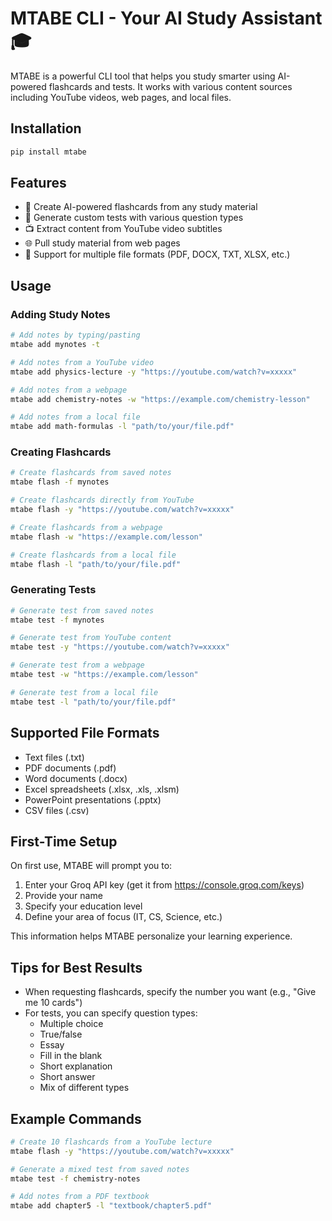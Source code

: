 
# MTABE CLI - Your AI Study Assistant 🎓

MTABE is a powerful CLI tool that helps you study smarter using AI-powered flashcards and tests. It works with various content sources including YouTube videos, web pages, and local files.

## Installation

```bash
pip install mtabe
```

## Features

- 📝 Create AI-powered flashcards from any study material
- 📝 Generate custom tests with various question types
- 📺 Extract content from YouTube video subtitles
- 🌐 Pull study material from web pages
- 📄 Support for multiple file formats (PDF, DOCX, TXT, XLSX, etc.)

## Usage

### Adding Study Notes

```bash
# Add notes by typing/pasting
mtabe add mynotes -t

# Add notes from a YouTube video
mtabe add physics-lecture -y "https://youtube.com/watch?v=xxxxx"

# Add notes from a webpage
mtabe add chemistry-notes -w "https://example.com/chemistry-lesson"

# Add notes from a local file
mtabe add math-formulas -l "path/to/your/file.pdf"
```

### Creating Flashcards

```bash
# Create flashcards from saved notes
mtabe flash -f mynotes

# Create flashcards directly from YouTube
mtabe flash -y "https://youtube.com/watch?v=xxxxx"

# Create flashcards from a webpage
mtabe flash -w "https://example.com/lesson"

# Create flashcards from a local file
mtabe flash -l "path/to/your/file.pdf"
```

### Generating Tests

```bash
# Generate test from saved notes
mtabe test -f mynotes

# Generate test from YouTube content
mtabe test -y "https://youtube.com/watch?v=xxxxx"

# Generate test from a webpage
mtabe test -w "https://example.com/lesson"

# Generate test from a local file
mtabe test -l "path/to/your/file.pdf"
```

## Supported File Formats

- Text files (.txt)
- PDF documents (.pdf)
- Word documents (.docx)
- Excel spreadsheets (.xlsx, .xls, .xlsm)
- PowerPoint presentations (.pptx)
- CSV files (.csv)

## First-Time Setup

On first use, MTABE will prompt you to:
1. Enter your Groq API key (get it from https://console.groq.com/keys)
2. Provide your name
3. Specify your education level
4. Define your area of focus (IT, CS, Science, etc.)

This information helps MTABE personalize your learning experience.

## Tips for Best Results

- When requesting flashcards, specify the number you want (e.g., "Give me 10 cards")
- For tests, you can specify question types:
  - Multiple choice
  - True/false
  - Essay
  - Fill in the blank
  - Short explanation
  - Short answer
  - Mix of different types

## Example Commands

```bash
# Create 10 flashcards from a YouTube lecture
mtabe flash -y "https://youtube.com/watch?v=xxxxx"

# Generate a mixed test from saved notes
mtabe test -f chemistry-notes

# Add notes from a PDF textbook
mtabe add chapter5 -l "textbook/chapter5.pdf"
```
